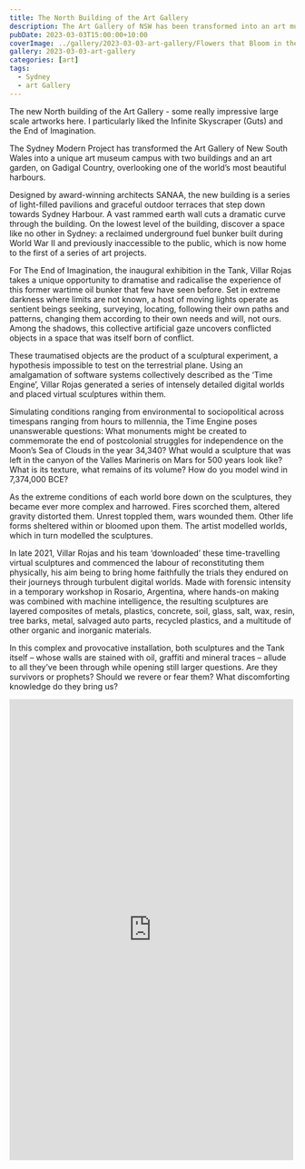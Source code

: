 ```yaml
---
title: The North Building of the Art Gallery
description: The Art Gallery of NSW has been transformed into an art museum campus with the addition of the new North Building.
pubDate: 2023-03-03T15:00:00+10:00
coverImage: ../gallery/2023-03-03-art-gallery/Flowers that Bloom in the Cosmos (Yayoi Kusama) (1).jpeg
gallery: 2023-03-03-art-gallery
categories: [art]
tags:
  - Sydney
  - art Gallery
---
```


The new North building of the Art Gallery - some really impressive large scale artworks here. I particularly liked the Infinite Skyscraper (Guts) and the End of Imagination.

The Sydney Modern Project has transformed the Art Gallery of New South Wales into a unique art museum campus with two buildings and an art garden, on Gadigal Country, overlooking one of the world’s most beautiful harbours.

Designed by award-winning architects SANAA, the new building is a series of light-filled pavilions and graceful outdoor terraces that step down towards Sydney Harbour. A vast rammed earth wall cuts a dramatic curve through the building. On the lowest level of the building, discover a space like no other in Sydney: a reclaimed underground fuel bunker built during World War II and previously inaccessible to the public, which is now home to the first of a series of art projects.

For The End of Imagination, the inaugural exhibition in the Tank, Villar Rojas takes a unique opportunity to dramatise and radicalise the experience of this former wartime oil bunker that few have seen before. Set in extreme darkness where limits are not known, a host of moving lights operate as sentient beings seeking, surveying, locating, following their own paths and patterns, changing them according to their own needs and will, not ours. Among the shadows, this collective artificial gaze uncovers conflicted objects in a space that was itself born of conflict.

These traumatised objects are the product of a sculptural experiment, a hypothesis impossible to test on the terrestrial plane. Using an amalgamation of software systems collectively described as the ‘Time Engine’, Villar Rojas generated a series of intensely detailed digital worlds and placed virtual sculptures within them.

Simulating conditions ranging from environmental to sociopolitical across timespans ranging from hours to millennia, the Time Engine poses unanswerable questions: What monuments might be created to commemorate the end of postcolonial struggles for independence on the Moon’s Sea of Clouds in the year 34,340? What would a sculpture that was left in the canyon of the Valles Marineris on Mars for 500 years look like? What is its texture, what remains of its volume? How do you model wind in 7,374,000 BCE?

As the extreme conditions of each world bore down on the sculptures, they became ever more complex and harrowed. Fires scorched them, altered gravity distorted them. Unrest toppled them, wars wounded them. Other life forms sheltered within or bloomed upon them. The artist modelled worlds, which in turn modelled the sculptures.

In late 2021, Villar Rojas and his team ‘downloaded’ these time-travelling virtual sculptures and commenced the labour of reconstituting them physically, his aim being to bring home faithfully the trials they endured on their journeys through turbulent digital worlds. Made with forensic intensity in a temporary workshop in Rosario, Argentina, where hands-on making was combined with machine intelligence, the resulting sculptures are layered composites of metals, plastics, concrete, soil, glass, salt, wax, resin, tree barks, metal, salvaged auto parts, recycled plastics, and a multitude of other organic and inorganic materials.

In this complex and provocative installation, both sculptures and the Tank itself – whose walls are stained with oil, graffiti and mineral traces – allude to all they’ve been through while opening still larger questions. Are they survivors or prophets? Should we revere or fear them? What discomforting knowledge do they bring us?

<iframe src="https://www.facebook.com/plugins/post.php?href=https%3A%2F%2Fwww.facebook.com%2Fchris1.tham%2Fposts%2Fpfbid0vNgJNa6ttR9k4yHrWv8g7ZLuV2RoPkDnYgE4Apfi1iRY6gFa2z8DEYSZdES335E1l&show_text=true&width=500" width="500" height="812" style="border:none;overflow:hidden" scrolling="no" frameborder="0" allowfullscreen="true" allow="autoplay; clipboard-write; encrypted-media; picture-in-picture; web-share"></iframe>
